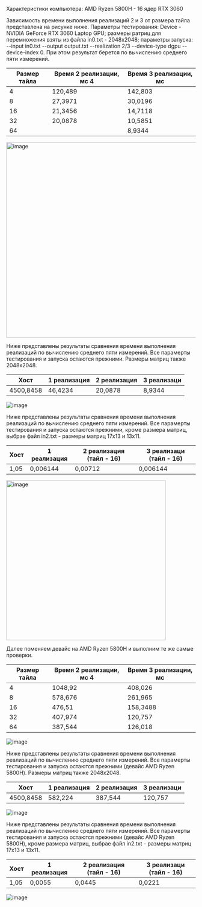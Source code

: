 Характеристики компьютера: AMD Ryzen 5800H - 16 ядер RTX 3060

Зависимость времени выполнения реализаций 2 и 3 от размера тайла представлена на рисунке ниже. Параметры тестирования: Device - NVIDIA GeForce RTX 3060 Laptop GPU; размеры ратриц для перемножения взяты из файла in0.txt - 2048х2048; параметры запуска: --input in0.txt --output output.txt --realization 2/3 --device-type dgpu --device-index 0. При этом результат берется по вычислению среднего пяти измерений.

Размер тайла | Время 2 реализации, мс 4 | Время 3 реализации, мс
--- | --- | --- 
4 | 120,489 | 142,803
8 | 27,3971 | 30,0196 
16 | 21,3456 | 14,7118
32 | 20,0878 | 10,5851
64 |         | 8,9344

<img width="518" alt="image" src="https://github.com/Temin100/DIP/assets/157034771/6e04627e-cac7-485d-9309-c88699298cb0">

Ниже представлены результаты сравнения времени выполнения реализаций по вычислению среднего пяти измерений. Все парамерты тестирования и запуска остаются прежними. Размеры матриц также 2048х2048.

Хост | 1 реализация | 2 реализация | 3 реализаци
--- | --- | --- | --- 
4500,8458 | 46,4234 | 20,0878 | 8,9344

![image](https://github.com/Temin100/DIP/assets/157034771/90a5c2b3-3a2a-4f98-bd3a-4eb18508f292)

Ниже представлены результаты сравнения времени выполнения реализаций по вычислению среднего пяти измерений. Все парамерты тестирования и запуска остаются прежними, кроме размера матриц, выбрае файл in2.txt - размеры матриц 17х13 и 13х11.

Хост | 1 реализация | 2 реализация (тайл - 16) | 3 реализаци (тайл - 16)
--- | --- | --- | --- 
1,05 | 0,006144 | 0,00712 |  0,006144

<img width="424" alt="image" src="https://github.com/Temin100/DIP/assets/157034771/96ce32d1-08e7-4edf-82ec-cba049b1e7e7">

Далее поменяем девайс на AMD Ryzen 5800H и выполним те же самые проверки. 

Размер тайла | Время 2 реализации, мс 4 | Время 3 реализации, мс
--- | --- | --- 
4 | 1048,92 | 408,026
8 | 578,676 | 261,965 
16 | 476,51 | 158,3488
32 | 407,974 | 120,757
64 | 387,544 | 126,018

![image](https://github.com/Temin100/DIP/assets/157034771/fc4ea0ee-ba36-4f07-a807-acdfe34bed20)


Ниже представлены результаты сравнения времени выполнения реализаций по вычислению среднего пяти измерений. Все парамерты тестирования и запуска остаются прежними (девайс AMD Ryzen 5800H). Размеры матриц также 2048х2048.

Хост | 1 реализация | 2 реализация | 3 реализаци
--- | --- | --- | --- 
4500,8458 | 582,224 | 387,544 | 120,757

![image](https://github.com/Temin100/DIP/assets/157034771/72a47a83-2caa-4024-86ae-04dd2cbbfb56)

Ниже представлены результаты сравнения времени выполнения реализаций по вычислению среднего пяти измерений. Все парамерты тестирования и запуска остаются прежними (девайс AMD Ryzen 5800H), кроме размера матриц, выбрае файл in2.txt - размеры матриц 17х13 и 13х11.

Хост | 1 реализация | 2 реализация (тайл - 16) | 3 реализаци (тайл - 16)
--- | --- | --- | --- 
1,05 | 0,0055 | 0,0445 | 0,0221

![image](https://github.com/Temin100/DIP/assets/157034771/203d5189-84aa-46e0-8d46-7b5165212a52)

